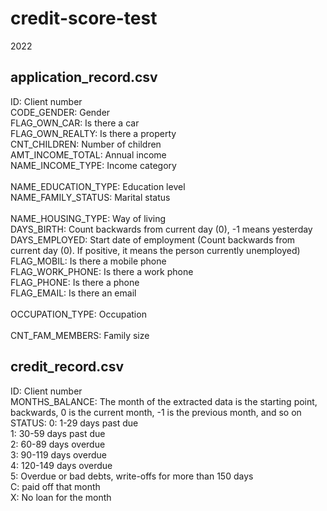 # credit-score-test
2022

## application_record.csv		
ID:	Client number <br />
CODE_GENDER:	Gender <br />
FLAG_OWN_CAR:	Is there a car	<br />
FLAG_OWN_REALTY: Is there a property <br />
CNT_CHILDREN:	Number of children <br />
AMT_INCOME_TOTAL: Annual income <br />
NAME_INCOME_TYPE: Income category <br />	
NAME_EDUCATION_TYPE:	Education level	<br />
NAME_FAMILY_STATUS: Marital status <br />	
NAME_HOUSING_TYPE:	Way of living	<br />
DAYS_BIRTH:	Count backwards from current day (0), -1 means yesterday <br />
DAYS_EMPLOYED:	Start date of employment (Count backwards from current day (0). If positive, it means the person currently unemployed) <br />
FLAG_MOBIL:	Is there a mobile phone	<br />
FLAG_WORK_PHONE:	Is there a work phone	<br />
FLAG_PHONE:	Is there a phone <br />
FLAG_EMAIL:	Is there an email <br />	
OCCUPATION_TYPE:	Occupation <br />	
CNT_FAM_MEMBERS:	Family size <br />	

## credit_record.csv		
ID:	Client number	<br />
MONTHS_BALANCE:	The month of the extracted data is the starting point, backwards, 0 is the current month, -1 is the previous month, and so on <br />
STATUS:	0: 1-29 days past due <br />
        1: 30-59 days past due <br />
        2: 60-89 days overdue <br />
        3: 90-119 days overdue <br />
        4: 120-149 days overdue <br />
        5: Overdue or bad debts, write-offs for more than 150 days <br />
        C: paid off that month <br />
        X: No loan for the month <br />
